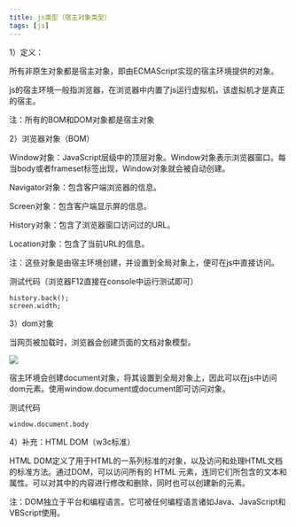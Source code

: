 ```yaml
---
title: js类型（宿主对象类型）
tags: [js]
---
```


1）定义：

所有非原生对象都是宿主对象，即由ECMAScript实现的宿主环境提供的对象。

js的宿主环境一般指浏览器，在浏览器中内置了js运行虚拟机，该虚拟机才是真正的宿主。

注：所有的BOM和DOM对象都是宿主对象

2）浏览器对象（BOM）

Window对象：JavaScript层级中的顶层对象。Window对象表示浏览器窗口。每当body或者frameset标签出现，Window对象就会被自动创建。

Navigator对象：包含客户端浏览器的信息。

Screen对象：包含客户端显示屏的信息。

History对象：包含了浏览器窗口访问过的URL。

Location对象：包含了当前URL的信息。

注：这些对象是由宿主环境创建，并设置到全局对象上，便可在js中直接访问。

测试代码（浏览器F12直接在console中运行测试即可）

```
history.back();
screen.width;
```

3）dom对象

当网页被加载时，浏览器会创建页面的文档对象模型。

![](/images/js/base/type/dom.jpg)

宿主环境会创建document对象，将其设置到全局对象上，因此可以在js中访问dom元素。使用window.document或document即可访问对象。

测试代码

```
window.document.body
```

4）补充：HTML DOM（w3c标准）

HTML DOM定义了用于HTML的一系列标准的对象，以及访问和处理HTML文档的标准方法。通过DOM，可以访问所有的 HTML 元素，连同它们所包含的文本和属性。可以对其中的内容进行修改和删除，同时也可以创建新的元素。

注：DOM独立于平台和编程语言。它可被任何编程语言诸如Java、JavaScript和VBScript使用。